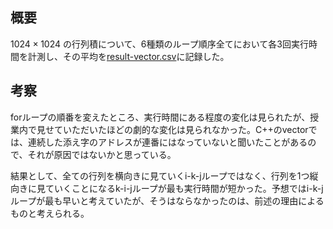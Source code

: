 ## 概要

$1024 \times 1024$ の行列積について、6種類のループ順序全てにおいて各3回実行時間を計測し、その平均を[result-vector.csv](./result-vector.csv)に記録した。

## 考察

forループの順番を変えたところ、実行時間にある程度の変化は見られたが、授業内で見せていただいたほどの劇的な変化は見られなかった。C++のvectorでは、連続した添え字のアドレスが連番にはなっていないと聞いたことがあるので、それが原因ではないかと思っている。

結果として、全ての行列を横向きに見ていくi-k-jループではなく、行列を1つ縦向きに見ていくことになるk-i-jループが最も実行時間が短かった。予想ではi-k-jループが最も早いと考えていたが、そうはならなかったのは、前述の理由によるものと考えられる。
